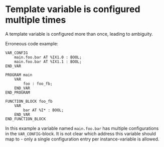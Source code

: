 # Template variable is configured multiple times

A template variable is configured more than once, leading to ambiguity.

Erroneous code example:
```iecst
VAR_CONFIG
    main.foo.bar AT %IX1.0 : BOOL;
    main.foo.bar AT %IX1.1 : BOOL;
END_VAR

PROGRAM main
    VAR
        foo : foo_fb;
    END_VAR
END_PROGRAM

FUNCTION_BLOCK foo_fb
    VAR
        bar AT %I* : BOOL;
    END_VAR
END_FUNCTION_BLOCK
```

In this example a variable named `main.foo.bar` has multiple configurations in the `VAR_CONFIG`-block. It is not clear which address this variable should map to - only a single configuration entry per instance-variable is allowed.